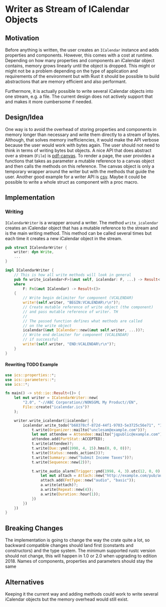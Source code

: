 # Writer as Stream of ICalendar Objects

## Motivation

Before anything is written, the user creates an `ICalendar` instance and adds properties and components. However, this comes with a cost at runtime. Depending on how many properties and components an iCalendar object contains, memory grows linearly until the object is dropped. This might or might not be a problem depending on the type of application and requirements of the environment but with Rust it should be possible to build abstractions that are memory efficient and also performant.

Furthermore, it is actually possible to write several iCalendar objects into one stream, e.g. a file. The current design does not actively support that and makes it more cumbersome if needed.

## Design/Idea

One way is to avoid the overhead of storing properties and components in memory longer than necessary and write them directly to a stream of bytes.
Although, that solves memory inefficiencies, it would make the API verbose because the user would work with bytes again. The user should not need to think in terms of writing bytes but objects. A nice API that does abstract over a stream (`File`) is [pdf-canvas](https://github.com/kaj/rust-pdf). To render a page, the user provides a functions that takes as parameter a mutable reference to a canvas object and then calls the methods on this reference. The canvas object is only a temporary wrapper around the writer but with the methods that guide the user.
Another good example for a writer API is [csv](https://github.com/BurntSushi/rust-csv). Maybe it could be possible to write a whole struct as component with a proc macro.

## Implementation

### Writing

`ICalendarWriter` is a wrapper around a writer. The method `write_icalendar` creates an iCalendar object that has a mutable reference to the stream and is the main writing method. This method can be called several times but each time it creates a new iCalendar object in the stream.

```rust
pub struct ICalendarWriter {
    writer: dyn Write,
    ...
}

impl ICalendarWriter {
    // This is how all write methods will look in general
    pub fn write_icalendar<F>(&mut self, icalendar: F, ...) -> Result<()>
    where
        F: Fn(&mut ICalendar) -> Result<()>
    {
        // Write begin delimiter for component (VCALENDAR)
        write!(self.writer, "BEGIN:VCALENDAR\r\n")?;
        // Create mutable reference of write object (the component)
        // and pass mutable reference of writer. TH
        //
        // The passed function defines what methods are called
        // on the write object
        icalendar(&mut ICalendar::new(&mut self.writer, ...))?;
        // Write end delimiter for component (VCALENDAR)
        // if successful
        write!(self.writer, "END:VCALENDAR\r\n")?;
    }
}
```

#### Rewriting TODO Example

```rust
use ics::properties::*;
use ics::parameters::*;
use ics::*;

fn main() -> std::io::Result<()> {
    let mut writer = ICalendarWriter::new(
        "2.0", "-//ABC Corporation//NONSGML My Product//EN",
        File::create("icalendar.ics")?
    );

    writer.write_icalendar(|icalendar| {
        icalendar.write_todo("b68378cf-872d-44f1-9703-5e3725c56e71", "19980130T134500Z", |t| {
            t.write(Organizer::mailto("unclesam@example.com"))?;
            let mut attendee = Attendee::mailto("jqpublic@example.com");
            attendee.add(PartStat::ACCEPTED);
            t.write(attendee)?;
            t.write(Due::ymd(1998, 4, 15).hms(0, 0, 0))?;
            t.write(Status::needs_action())?;
            t.write(Summary::new("Submit Income Taxes"))?;
            t.write(Sequence::new(2))?;

            t.write_audio_alarm(Trigger::ymd(1998, 4, 3).utc(12, 0, 0), |a| {
                let mut attach = Attach::new("http://example.com/pub/audio-files/ssbanner.aud");
                attach.add(FmtType::new("audio", "basic"));
                a.write(attach)?;
                a.write(Repeat::new(4));
                a.write(Duration::hour(1));
            })
        })
    })
}

```

## Breaking Changes

The implementation is going to change the way the crate quite a lot, so backward compatible changes should land first (constants and constructors) and the type system. The minimum supported rustc version should not change, this will happen in 1.0 or 2.0 when upgrading to edition 2018. Names of components, properties and parameters should stay the same

## Alternatives

Keeping it the current way and adding methods could work to write several iCalendar objects but the memory overhead would still exist.
